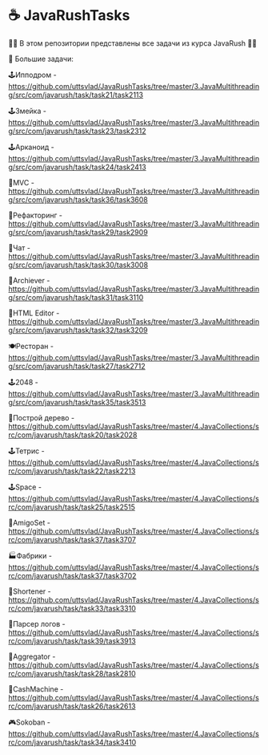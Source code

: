 # ☕ JavaRushTasks

🧑‍💻 В этом репозитории представлены все задачи из курса JavaRush 🧑‍💻

📝 Большие задачи:

🕹️Ипподром - https://github.com/uttsvlad/JavaRushTasks/tree/master/3.JavaMultithreading/src/com/javarush/task/task21/task2113 

🕹️Змейка - https://github.com/uttsvlad/JavaRushTasks/tree/master/3.JavaMultithreading/src/com/javarush/task/task23/task2312

🕹️Арканоид - https://github.com/uttsvlad/JavaRushTasks/tree/master/3.JavaMultithreading/src/com/javarush/task/task24/task2413

🏢MVC - https://github.com/uttsvlad/JavaRushTasks/tree/master/3.JavaMultithreading/src/com/javarush/task/task36/task3608

🏢Рефакторинг - https://github.com/uttsvlad/JavaRushTasks/tree/master/3.JavaMultithreading/src/com/javarush/task/task29/task2909

💬Чат - https://github.com/uttsvlad/JavaRushTasks/tree/master/3.JavaMultithreading/src/com/javarush/task/task30/task3008

🏢Archiever - https://github.com/uttsvlad/JavaRushTasks/tree/master/3.JavaMultithreading/src/com/javarush/task/task31/task3110

🏢HTML Editor - https://github.com/uttsvlad/JavaRushTasks/tree/master/3.JavaMultithreading/src/com/javarush/task/task32/task3209

🍽️Ресторан - https://github.com/uttsvlad/JavaRushTasks/tree/master/3.JavaMultithreading/src/com/javarush/task/task27/task2712

🕹️2048 - https://github.com/uttsvlad/JavaRushTasks/tree/master/3.JavaMultithreading/src/com/javarush/task/task35/task3513

🌲Построй дерево - https://github.com/uttsvlad/JavaRushTasks/tree/master/4.JavaCollections/src/com/javarush/task/task20/task2028

🕹️Тетрис - https://github.com/uttsvlad/JavaRushTasks/tree/master/4.JavaCollections/src/com/javarush/task/task22/task2213

🕹️Space - https://github.com/uttsvlad/JavaRushTasks/tree/master/4.JavaCollections/src/com/javarush/task/task25/task2515

🏢AmigoSet - https://github.com/uttsvlad/JavaRushTasks/tree/master/4.JavaCollections/src/com/javarush/task/task37/task3707

🏭Фабрики - https://github.com/uttsvlad/JavaRushTasks/tree/master/4.JavaCollections/src/com/javarush/task/task37/task3702

🏢Shortener - https://github.com/uttsvlad/JavaRushTasks/tree/master/4.JavaCollections/src/com/javarush/task/task33/task3310

🏢Парсер логов - https://github.com/uttsvlad/JavaRushTasks/tree/master/4.JavaCollections/src/com/javarush/task/task39/task3913

🏢Aggregator - https://github.com/uttsvlad/JavaRushTasks/tree/master/4.JavaCollections/src/com/javarush/task/task28/task2810

🏧CashMachine - https://github.com/uttsvlad/JavaRushTasks/tree/master/4.JavaCollections/src/com/javarush/task/task26/task2613

🎮Sokoban - https://github.com/uttsvlad/JavaRushTasks/tree/master/4.JavaCollections/src/com/javarush/task/task34/task3410
